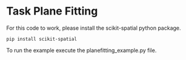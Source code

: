 # Task Plane Fitting

For this code to work, please install the scikit-spatial python package.
```
pip install scikit-spatial
```
To run the example execute the planefitting_example.py file.
